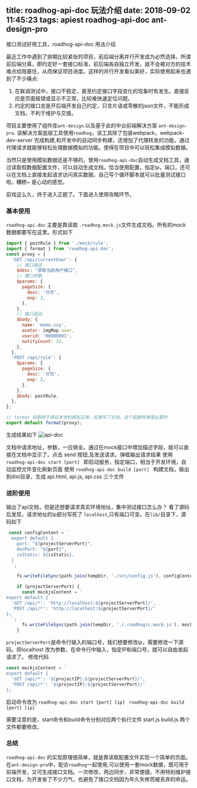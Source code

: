 title: roadhog-api-doc 玩法介绍
date: 2018-09-02 11:45:23
tags: apiest roadhog-api-doc ant-design-pro
---
接口测试好用工具，roadhog-api-doc 用法介绍
<!-- more -->

最近工作中遇到了排期比较紧张的项目，前后端分离并行开发成为必然选择。所谓前后端分离，即约定好一套接口标准，前后端各自独立开发，就不会被对方的技术难点给阻塞住，从而保证项目进度。这样的并行开发看似美好，实际使用起来也遇到了不少痛点:

1. 在联调测试中，接口不稳定，甚至约定接口字段变化的现象时有发生。直接反应是页面报错或显示不正常，比较难快速定位问题。
2. 约定的接口总是开后端开发自己约定，只言片语或零散的json文件，不能形成文档，不利于维护与交接。

项目主要使用了组件库`ant-design`.以及基于此的中台前端解决方案 `ant-design-pro`. 该解决方案底层工具使用`roadhog`，该工具除了包装webpack，webpack-dev-server 完成构建,和开发中的自动同步构建，还增加了代理转发的功能，通过代理请求就能够轻松处理数据模拟的功能。使得在项目中可以轻松集成模拟数据。

当然只是使用模拟数据还是不够的，使用`roadhog-api-doc`自动生成文档工具，通过读取假数据配置文件，可以自动生成文档。恰当使用配置，指定ip，端口，还可以在文档上直接发起请求访问真实数据，自己写个循环脚本就可以批量测试接口啦。糟糕~ 是心动的感觉。

前戏这么久，终于进入正题了。下面进入使用攻略环节。

### 基本使用
`roadhog-api-doc` 主要是靠读取 `.roadhog.mock.js`文件生成文档。所有的mock数据都要写在这里。形式如下
```javascript
import { postRule } from './mock/rule';
import { format } from 'roadhog-api-doc';
const proxy = {
  'GET /api/currentUser': {
    // 接口描述
    $desc: "获取当前用户接口",
    // 接口参数
    $params: {
      pageSize: {
        desc: '分页',
        exp: 2,
      },
    },
    // 接口返回
    $body: {
      name: 'momo.zxy',
      avatar: imgMap.user,
      userid: '00000001',
      notifyCount: 12,
    },
  },
  'POST /api/rule': {
    $params: {
      pageSize: {
        desc: '分页',
        exp: 2,
      },
    },
    $body: postRule,
  },
};

// format 函数用于保证本地的模拟正常，如果写了文档，这个函数转换是必要的
export default format(proxy);

```
生成结果如下
![api-doc](/imgs/roadhog-api-doc.png)

文档中请求地址，参数，一应俱全。通过在mock接口中增加描述字段，就可以直接在文档中显示了。点击 send 按钮,及发送请求。弹框输出请求结果
使用 `roadhog-api-doc start [port] ` 即启动服务，指定端口，相当于开发环境，自动监控文件变化刷新页面
使用 `roadhog-api-doc build [port] ` 构建文档，输出到dist目录，生成 api.html, api.js, api.css 三个文件


### 进阶使用
输出了api文档，但是还想要请求真实环境地址，集中测试接口怎么办？
看了源码后发现，请求地址的ip部分写死了 `localhost`,只有端口可变。在`lib/`目录下，源码如下
```javascript
 const configContent = `
  export default {
    port: "${projectServerPort}",
    docPort: "${port}",
    isStatic: ${isStatic},
  }
  `;

    fs.writeFileSync(path.join(tempDir, './src/config.js'), configContent, 'utf-8');

    if (projectServerPort) {
      const mockjsContent = `
export default {
  'GET /api/*': 'http://localhost:${projectServerPort}/',
  'POST /api/*': 'http://localhost:${projectServerPort}/'
};
  `;
      fs.writeFileSync(path.join(tempDir, './.roadhogrc.mock.js'), mockjsContent, 'utf-8');
    }
```
`projectServerPort`是命令行输入的端口号，我们想要修改ip，需要修改一下源码。将localhost 改为参数，在命令行中输入，指定IP和端口号，就可以自由发起请求了。
修改代码

```javascript
const mockjsContent = `
export default {
  'GET /api/*': '${projectIP}:${projectServerPort}/',
  'POST /api/*': '${projectIP}:${projectServerPort}/'
};
```
启动命令改为
`roadhog-api-doc start [port] [ip] `
`roadhog-api-doc build [port] [ip] `

需要注意的是，start命令和build命令分别对应两个执行文件 start.js build.js 两个文件都要修改。

### 总结
`roadhog-api-doc` 的实现原理很简单，就是靠读取配置文件实现一个简单的页面。在`ant-design-pro`中，配合`roadhog`一起使用,可以使用一套mock数据，既可用于前端开发，又可生成接口文档。一次修改，两边同步，非常便捷。不用特别维护接口文档，为开发省了不少力气，也避免了接口文档因为年久失修而被丢弃的命运。



